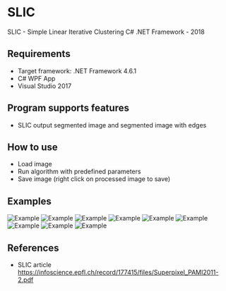 # SLIC

SLIC - Simple Linear Iterative Clustering C# .NET Framework - 2018

Requirements
-----
  - Target framework: .NET Framework 4.6.1
  - C# WPF App
  - Visual Studio 2017

Program supports features
-----
  - SLIC output segmented image and segmented image with edges
   
How to use
-----
  - Load image
  - Run algorithm with predefined parameters
  - Save image (right click on processed image to save)
  
Examples
-----
<img src="https://github.com/kruherson1337/SLIC/blob/master/examples/example.jpg?raw=true" alt="Example"/>
<img src="https://github.com/kruherson1337/SLIC/blob/master/examples/example2.jpg?raw=true" alt="Example"/>
<img src="https://github.com/kruherson1337/SLIC/blob/master/examples/example3.jpg?raw=true" alt="Example"/>
<img src="https://github.com/kruherson1337/SLIC/blob/master/examples/example4.jpg?raw=true" alt="Example"/>
<img src="https://github.com/kruherson1337/SLIC/blob/master/examples/example5.jpg?raw=true" alt="Example"/>
<img src="https://github.com/kruherson1337/SLIC/blob/master/examples/example6.jpg?raw=true" alt="Example"/>
<img src="https://github.com/kruherson1337/SLIC/blob/master/examples/example7.jpg?raw=true" alt="Example"/>
<img src="https://github.com/kruherson1337/SLIC/blob/master/examples/example8.jpg?raw=true" alt="Example"/>
<img src="https://github.com/kruherson1337/SLIC/blob/master/examples/example9.jpg?raw=true" alt="Example"/>

References
-----
  - SLIC article https://infoscience.epfl.ch/record/177415/files/Superpixel_PAMI2011-2.pdf
